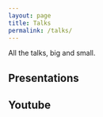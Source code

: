 ```yaml
---
layout: page
title: Talks
permalink: /talks/
---
```


All the talks, big and small.

## Presentations

## Youtube


